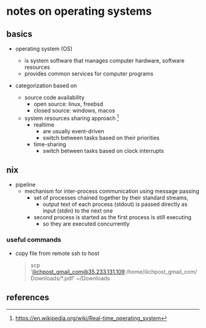 # notes on operating systems

## basics

- operating system (OS)
  - is system software that manages computer hardware, software resources
  - provides common services for computer programs

- categorization based on
  - source code availability 
    - open source: linux, freebsd
    - closed source: windows, macos
  - system resources sharing approach [^1]
    - realtime
      - are usually event-driven
      - switch between tasks based on their priorities
    - time-sharing
      - switch between tasks based on clock interrupts


## nix

- pipeline
  - mechanism for inter-process communication using message passing
    - set of processes chained together by their standard streams, 
      - output text of each process (stdout) is passed directly as input (stdin) to the next one
    - second process is started as the first process is still executing
      - so they are executed concurrently


### useful commands

- copy file from remote ssh to host
  > scp 'ilichpost_gmail_com@35.233.131.109:/home/ilichpost_gmail_com/Downloads/*.pdf' ~/Downloads


## references

[^1]: https://en.wikipedia.org/wiki/Real-time_operating_system
